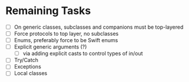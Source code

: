 # Remaining Tasks

- [ ] On generic classes, subclasses and companions must be top-layered
- [ ] Force protocols to top layer, no subclasses
- [ ] Enums, preferably force to be Swift enums
- [ ] Explicit generic arguments (?)
    - [ ] via adding explicit casts to control types of in/out
- [ ] Try/Catch
- [ ] Exceptions
- [ ] Local classes
